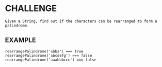 # CHALLENGE

    Given a String, find out if the characters can be rearranged to form a palindrome.

## EXAMPLE

    rearrangePalindrome('abba') === true
    rearrangePalindrome('abcdefg') === false
    rearrangePalindrome('aaabbbccc') === false
